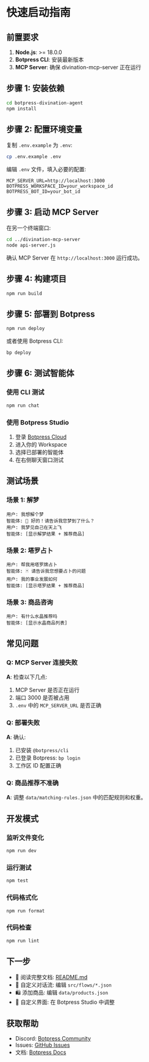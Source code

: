 # 快速启动指南

## 前置要求

1. **Node.js**: >= 18.0.0
2. **Botpress CLI**: 安装最新版本
3. **MCP Server**: 确保 divination-mcp-server 正在运行

## 步骤 1: 安装依赖

```bash
cd botpress-divination-agent
npm install
```

## 步骤 2: 配置环境变量

复制 `.env.example` 为 `.env`:

```bash
cp .env.example .env
```

编辑 `.env` 文件，填入必要的配置:

```env
MCP_SERVER_URL=http://localhost:3000
BOTPRESS_WORKSPACE_ID=your_workspace_id
BOTPRESS_BOT_ID=your_bot_id
```

## 步骤 3: 启动 MCP Server

在另一个终端窗口:

```bash
cd ../divination-mcp-server
node api-server.js
```

确认 MCP Server 在 `http://localhost:3000` 运行成功。

## 步骤 4: 构建项目

```bash
npm run build
```

## 步骤 5: 部署到 Botpress

```bash
npm run deploy
```

或者使用 Botpress CLI:

```bash
bp deploy
```

## 步骤 6: 测试智能体

### 使用 CLI 测试

```bash
npm run chat
```

### 使用 Botpress Studio

1. 登录 [Botpress Cloud](https://app.botpress.cloud)
2. 进入你的 Workspace
3. 选择已部署的智能体
4. 在右侧聊天窗口测试

## 测试场景

### 场景 1: 解梦

```
用户: 我想解个梦
智能体: 🌙 好的！请告诉我您梦到了什么？
用户: 我梦见自己在天上飞
智能体: [显示解梦结果 + 推荐商品]
```

### 场景 2: 塔罗占卜

```
用户: 帮我用塔罗牌占卜
智能体: 🃏 请告诉我您想要占卜的问题
用户: 我的事业发展如何
智能体: [显示塔罗结果 + 推荐商品]
```

### 场景 3: 商品咨询

```
用户: 有什么水晶推荐吗
智能体: [显示水晶商品列表]
```

## 常见问题

### Q: MCP Server 连接失败

**A**: 检查以下几点:
1. MCP Server 是否正在运行
2. 端口 3000 是否被占用
3. `.env` 中的 `MCP_SERVER_URL` 是否正确

### Q: 部署失败

**A**: 确认:
1. 已安装 `@botpress/cli`
2. 已登录 Botpress: `bp login`
3. 工作区 ID 配置正确

### Q: 商品推荐不准确

**A**: 调整 `data/matching-rules.json` 中的匹配规则和权重。

## 开发模式

### 监听文件变化

```bash
npm run dev
```

### 运行测试

```bash
npm test
```

### 代码格式化

```bash
npm run format
```

### 代码检查

```bash
npm run lint
```

## 下一步

- 📖 阅读完整文档: [README.md](README.md)
- 🔧 自定义对话流: 编辑 `src/flows/*.json`
- 🛍️ 添加商品: 编辑 `data/products.json`
- 🎨 自定义界面: 在 Botpress Studio 中调整

## 获取帮助

- Discord: [Botpress Community](https://discord.gg/botpress)
- Issues: [GitHub Issues](https://github.com/zyaproxy-Jun/AI-Assistant/issues)
- 文档: [Botpress Docs](https://botpress.com/docs)
